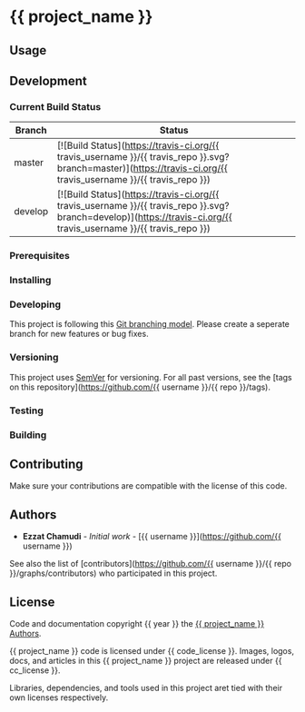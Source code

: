 # {{ project_name }}

<!-- pills -->
<!-- logo -->
<!-- description -->
<!-- screenshots -->

## Usage

<!-- how to use this project (as end user) -->

## Development


### Current Build Status

| Branch | Status |
| - | - |
| master | [![Build Status](https://travis-ci.org/{{ travis_username }}/{{ travis_repo }}.svg?branch=master)](https://travis-ci.org/{{ travis_username }}/{{ travis_repo }}) |
| develop | [![Build Status](https://travis-ci.org/{{ travis_username }}/{{ travis_repo }}.svg?branch=develop)](https://travis-ci.org/{{ travis_username }}/{{ travis_repo }}) |

### Prerequisites

### Installing

### Developing

This project is following this [Git branching model](https://nvie.com/files/Git-branching-model.pdf). Please create a seperate branch for new features or bug fixes. 

### Versioning

This project uses [SemVer](http://semver.org/) for versioning. For all past versions, see the [tags on this repository](https://github.com/{{ username }}/{{ repo }}/tags). 

### Testing

### Building

## Contributing

Make sure your contributions are compatible with the license of this code.

## Authors

* **Ezzat Chamudi** - *Initial work* - [{{ username }}](https://github.com/{{ username }})

See also the list of [contributors](https://github.com/{{ username }}/{{ repo }}/graphs/contributors) who participated in this project.

## License

Code and documentation copyright {{ year }} the [{{ project_name }} Authors](). 

{{ project_name }} code is licensed under {{ code_license }}. Images, logos, docs, and articles in this {{ project_name }} project are released under {{ cc_license }}.

Libraries, dependencies, and tools used in this project aret tied with their own licenses respectively.


<!--
Licenses list
[AGPL-3.0](https://www.gnu.org/licenses/agpl-3.0.en.html)

[MPL-2.0](https://www.mozilla.org/en-US/MPL/2.0/)
https://www.mozilla.org/media/MPL/2.0/index.815ca599c9df.txt

[Apache-2.0](https://www.apache.org/licenses/LICENSE-2.0)
https://www.apache.org/licenses/LICENSE-2.0.txt

[CC-BY-4.0](https://creativecommons.org/licenses/by/4.0/legalcode)
https://creativecommons.org/licenses/by/4.0/legalcode.txt

[CC-BY-SA-4.0](https://creativecommons.org/licenses/by-sa/4.0/legalcode)
https://creativecommons.org/licenses/by-sa/4.0/legalcode.txt

[CC-BY-NC-SA-4.0](https://creativecommons.org/licenses/by-nc-sa/4.0/legalcode)
https://creativecommons.org/licenses/by-nc-sa/4.0/legalcode.txt

-->